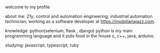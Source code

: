 welcome to my profile

about me:
21y;
control and automation engineering;
industrial automation technician;
working as a software developer at https://imobiliariajazz.com.


knowledge:
python(selenium, flask , django) python is my main programming language and it puts food in the house
c, c++, java, arduino.



studying:
javascript, typescript, ruby


<!---
spank4/spank4 is a ✨ special ✨ repository because its `README.md` (this file) appears on your GitHub profile.
You can click the Preview link to take a look at your changes.
--->
